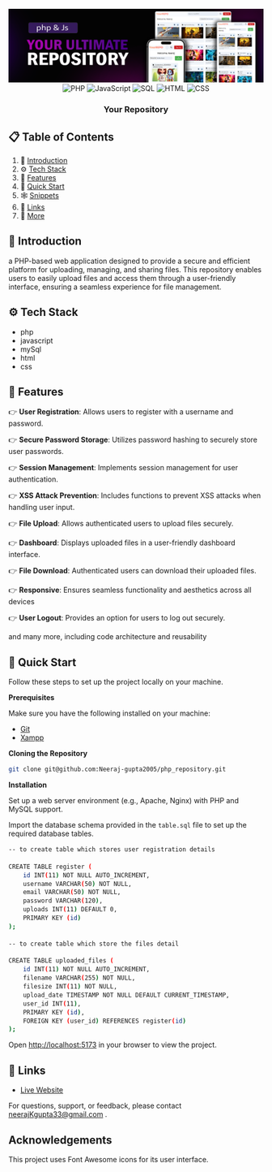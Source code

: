 <div align="center">
  <br />
   <img src="images/screenshots/banner.png" alt="Project Banner">
  <br />

  <div>
    <img src="https://img.shields.io/badge/-PHP-black?style=for-the-badge&logoColor=white&logo=php&color=777BB4" alt="PHP" />
    <img src="https://img.shields.io/badge/-JavaScript-black?style=for-the-badge&logoColor=white&logo=javascript&color=F7DF1E" alt="JavaScript" />
    <img src="https://img.shields.io/badge/-SQL-black?style=for-the-badge&logoColor=white&logo=mysql&color=4479A1" alt="SQL" />
    <img src="https://img.shields.io/badge/-HTML-black?style=for-the-badge&logoColor=white&logo=html5&color=E34F26" alt="HTML" />
    <img src="https://img.shields.io/badge/-CSS-black?style=for-the-badge&logoColor=white&logo=css3&color=1572B6" alt="CSS" />
  </div>


  <h3 align="center">Your Repository</h3>

</div>

## 📋 <a name="table">Table of Contents</a>

1. 🤖 [Introduction](#introduction)
2. ⚙️ [Tech Stack](#tech-stack)
3. 🔋 [Features](#features)
4. 🤸 [Quick Start](#quick-start)
5. 🕸️ [Snippets](#snippets)
6. 🔗 [Links](#links)
7. 🚀 [More](#more)

## <a name="introduction">🤖 Introduction</a>

a PHP-based web application designed to provide a secure and efficient platform for uploading, managing, and sharing files. This repository enables users to easily upload files and access them through a user-friendly interface, ensuring a seamless experience for file management.
## <a name="tech-stack">⚙️ Tech Stack</a>

- php
- javascript
- mySql
- html
- css

## <a name="features">🔋 Features</a>

👉 **User Registration**: Allows users to register with a username and password.

👉 **Secure Password Storage**: Utilizes password hashing to securely store user passwords.

👉 **Session Management**: Implements session management for user authentication.

👉 **XSS Attack Prevention**: Includes functions to prevent XSS attacks when handling user input.

👉 **File Upload**: Allows authenticated users to upload files securely.

👉 **Dashboard**: Displays uploaded files in a user-friendly dashboard interface.

👉 **File Download**: Authenticated users can download their uploaded files.

👉 **Responsive**: Ensures seamless functionality and aesthetics across all devices

👉 **User Logout**: Provides an option for users to log out securely.

and many more, including code architecture and reusability

## <a name="quick-start">🤸 Quick Start</a>

Follow these steps to set up the project locally on your machine.

**Prerequisites**

Make sure you have the following installed on your machine:

- [Git](https://git-scm.com/)
- [Xampp](https://www.apachefriends.org/)

**Cloning the Repository**

```bash
git clone git@github.com:Neeraj-gupta2005/php_repository.git
```

**Installation**

Set up a web server environment (e.g., Apache, Nginx) with PHP and MySQL support.

Import the database schema provided in the `table.sql` file to set up the required database tables.

```bash
-- to create table which stores user registration details

CREATE TABLE register (
    id INT(11) NOT NULL AUTO_INCREMENT,
    username VARCHAR(50) NOT NULL,
    email VARCHAR(50) NOT NULL,
    password VARCHAR(120),
    uploads INT(11) DEFAULT 0,
    PRIMARY KEY (id)
);

-- to create table which store the files detail

CREATE TABLE uploaded_files (
    id INT(11) NOT NULL AUTO_INCREMENT,
    filename VARCHAR(255) NOT NULL,
    filesize INT(11) NOT NULL,
    upload_date TIMESTAMP NOT NULL DEFAULT CURRENT_TIMESTAMP,
    user_id INT(11),
    PRIMARY KEY (id),
    FOREIGN KEY (user_id) REFERENCES register(id)
);
```

Open [http://localhost:5173](http://localhost:5173) in your browser to view the project.


## <a name="links">🔗 Links</a>
- [Live Website](https://moder-brainwave.netlify.app/)


For questions, support, or feedback, please contact neerajKgupta33@gmail.com .

Acknowledgements
----------------

This project uses Font Awesome icons for its user interface.
